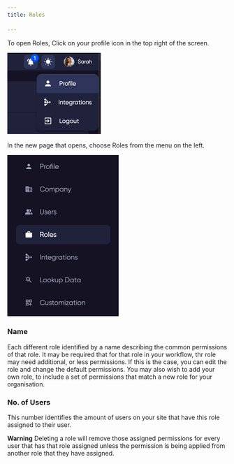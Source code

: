 ```yaml
---
title: Roles

---
```



To open Roles, Click on your profile icon in the top right of the screen.

![img_2.png](img_2.png)

In the new page that opens, choose Roles from the menu on the left.

![img_1.png](img_1.png)


### Name

Each different role identified by a name describing the common permissions of that role. It may be required that for that role in your workflow, thr role may need additional, or less permissions. If this is the case, you can edit the role and change the default permissions. 
You may also wish to add your own role, to include a set of permissions that match a new role for your organisation.

### No. of Users
This number identifies the amount of users on your site that have this role assigned to their user. 

**Warning** Deleting a role will remove those assigned permissions for every user that has that role assigned unless the permission is being applied from another role that they have assigned. 
